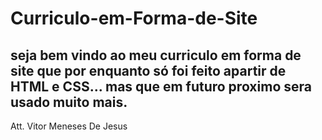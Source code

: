 # Curriculo-em-Forma-de-Site

## seja bem vindo ao meu curriculo em forma de site que por enquanto só foi feito apartir de HTML e CSS... mas que em futuro proximo sera usado muito mais.

Att.
Vitor Meneses De Jesus
